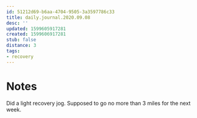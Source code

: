 ```yaml
---
id: 51212d69-b6aa-4704-9505-3a3597786c33
title: daily.journal.2020.09.08
desc: ''
updated: 1599605917281
created: 1599606917281
stub: false
distance: 3
tags:
- recovery
---
```


# Notes

Did a light recovery jog. Supposed to go no more than 3 miles for the next week.